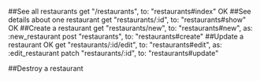 ##See all restaurants
  get "/restaurants", to: "restaurants#index" OK
##See details about one restaurant
  get "restaurants/:id", to: "restaurants#show" OK
##Create a restaurant
  get "restaurants/new", to: "restaurants#new", as: :new_restaurant
  post "restaurants", to: "restaurants#create"
##Update a restaurant OK
  get "restaurants/:id/edit", to: "restaurants#edit", as: :edit_restaurant
  patch "restaurants/:id", to: "restaurants#update"

##Destroy a restaurant 
